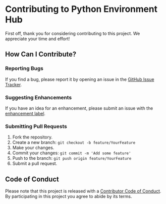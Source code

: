 # Contributing to Python Environment Hub

First off, thank you for considering contributing to this project. We appreciate your time and effort!

## How Can I Contribute?

### Reporting Bugs

If you find a bug, please report it by opening an issue in the [GitHub Issue Tracker](https://github.com/yourusername/python-environment-hub/issues).

### Suggesting Enhancements

If you have an idea for an enhancement, please submit an issue with the [enhancement label](https://github.com/yourusername/python-environment-hub/labels/enhancement).

### Submitting Pull Requests

1. Fork the repository.
2. Create a new branch: `git checkout -b feature/YourFeature`
3. Make your changes.
4. Commit your changes: `git commit -m 'Add some feature'`
5. Push to the branch: `git push origin feature/YourFeature`
6. Submit a pull request.

## Code of Conduct

Please note that this project is released with a [Contributor Code of Conduct](CODE_OF_CONDUCT.md). By participating in this project you agree to abide by its terms.
